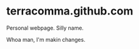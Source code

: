 terracomma.github.com
=====================

Personal webpage. Silly name.

Whoa man, I'm makin changes.